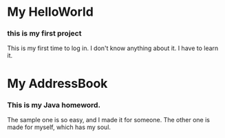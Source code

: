 # My HelloWorld

<h3>this is my first project</h3>
<p>This is my first time to log in. I don't know anything about it.
I have to learn it.</p>


# My AddressBook
<h3>This is my Java homeword.</h3>
<p>The sample one is so easy, and I made it for someone. The other one is made for myself, which has my soul. </p>

